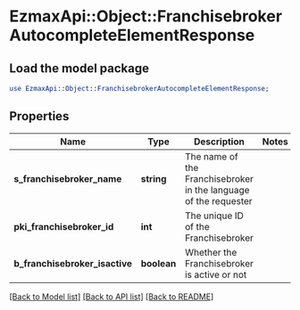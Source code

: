 # EzmaxApi::Object::FranchisebrokerAutocompleteElementResponse

## Load the model package
```perl
use EzmaxApi::Object::FranchisebrokerAutocompleteElementResponse;
```

## Properties
Name | Type | Description | Notes
------------ | ------------- | ------------- | -------------
**s_franchisebroker_name** | **string** | The name of the Franchisebroker in the language of the requester | 
**pki_franchisebroker_id** | **int** | The unique ID of the Franchisebroker | 
**b_franchisebroker_isactive** | **boolean** | Whether the Franchisebroker is active or not | 

[[Back to Model list]](../README.md#documentation-for-models) [[Back to API list]](../README.md#documentation-for-api-endpoints) [[Back to README]](../README.md)


